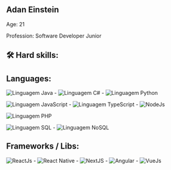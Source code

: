 ## Adan Einstein ###

Age: 21

Profession: Software Developer Junior

## 🛠️ Hard skills:
## Languages:
![Linguagem Java](https://img.shields.io/badge/-Java-orange) - ![Linguagem C#](https://img.shields.io/badge/-C%23-green) - ![Linguagem Python](https://img.shields.io/badge/-Python-blue)

![Linguagem JavaScript](https://img.shields.io/badge/-JavaScript-yellow) - ![Linguagem TypeScript](https://img.shields.io/badge/-TypeScript-blue) - ![NodeJs](https://img.shields.io/badge/-NodeJs-success)

![Linguagem PHP](https://img.shields.io/badge/-PHP-blueviolet)

![Linguagem SQL](https://img.shields.io/badge/-SQL-red) - ![Linguagem NoSQL](https://img.shields.io/badge/-NoSQL-lightgrey)
## Frameworks / Libs:
![ReactJs](https://img.shields.io/badge/-ReactJs-blue) - ![React Native](https://img.shields.io/badge/-ReactNative-blueviolet) - ![NextJS](https://img.shields.io/badge/-NextJS-orange) - ![Angular](https://img.shields.io/badge/-Angular-red) - ![VueJs](https://img.shields.io/badge/-VueJs-green)

